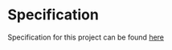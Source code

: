 # Specification

Specification for this project can be found [here](https://cs50.harvard.edu/web/2020/projects/4/network/#specification)
